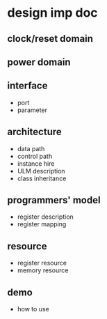 # design imp doc

## clock/reset domain   

## power domain   

## interface    
  - port
  - parameter   

## architecture   
  - data path     
  - control path    
  - instance hire   
  - ULM description     
  - class inheritance    

## programmers' model   
  - register description   
  - register mapping  

## resource   
  - register resource   
  - memory resource  

## demo
  - how to use   
